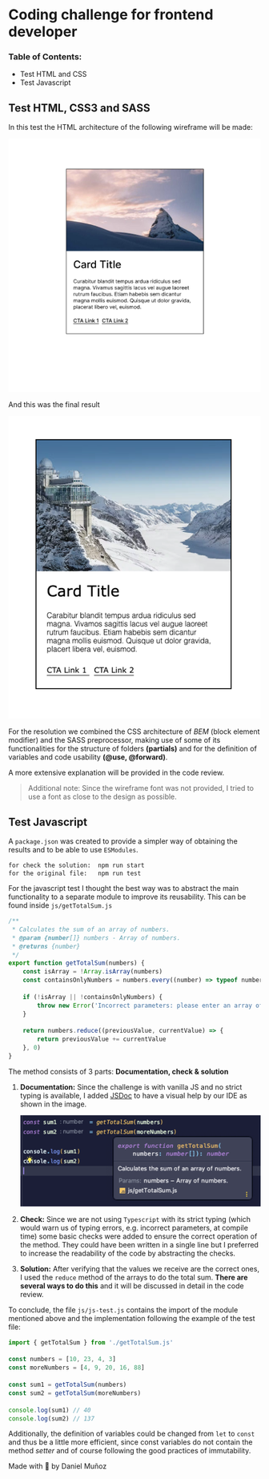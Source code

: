 # Coding challenge for frontend developer

### Table of Contents:
- Test HTML and CSS
- Test Javascript

## Test HTML, CSS3 and SASS

In this test the HTML architecture of the following wireframe will be made:

![alt text](images/card-wireframe.png)

And this was the final result

![alt text](images/result.png)

For the resolution we combined the CSS architecture of *BEM* (block element modifier) and the SASS preprocessor, 
making use of some of its functionalities for the structure of folders **(partials)** and for the definition of variables 
and code usability **(@use, @forward)**.

A more extensive explanation will be provided in the code review.

> Additional note: Since the wireframe font was not provided, I tried to use a font as close to the design as possible.

## Test Javascript

A `package.json` was created to provide a simpler way of obtaining the results and to be able to use `ESModules`.
```
for check the solution:  npm run start
for the original file:   npm run test 
```

For the javascript test I thought the best way was to abstract the main functionality 
to a separate module to improve its reusability. This can be found inside `js/getTotalSum.js`

```javascript
/**
 * Calculates the sum of an array of numbers.
 * @param {number[]} numbers - Array of numbers.
 * @returns {number}
 */
export function getTotalSum(numbers) {
    const isArray = !Array.isArray(numbers)
    const containsOnlyNumbers = numbers.every((number) => typeof number === 'number')

    if (!isArray || !containsOnlyNumbers) {
        throw new Error('Incorrect parameters: please enter an array of numbers')
    }

    return numbers.reduce((previousValue, currentValue) => {
        return previousValue += currentValue
    }, 0)
}
```

The method consists of 3 parts: **Documentation, check & solution**
1. **Documentation:** Since the challenge is with vanilla JS and no strict typing is available, I added [JSDoc](https://jsdoc.app/) to have a visual help by our IDE as shown in the image.


   ![alt text](images/ide_helpers.png)


2. **Check:** Since we are not using `Typescript` with its strict typing (which would warn us of typing errors, e.g. incorrect parameters, at compile time) some basic checks were added to ensure the correct operation of the method. They could have been written in a single line but I preferred to increase the readability of the code by abstracting the checks.


3. **Solution:** After verifying that the values we receive are the correct ones, I used the `reduce` method of the arrays to do the total sum. **There are several ways to do this** and it will be discussed in detail in the code review.

To conclude, the file `js/js-test.js` contains the import of the module mentioned above and the implementation following the example of the test file:

```javascript
import { getTotalSum } from './getTotalSum.js'

const numbers = [10, 23, 4, 3]
const moreNumbers = [4, 9, 20, 16, 88]

const sum1 = getTotalSum(numbers)
const sum2 = getTotalSum(moreNumbers)

console.log(sum1) // 40
console.log(sum2) // 137
```

Additionally, the definition of variables could be changed from `let` to `const` and thus be a little more efficient, since const variables do not contain the method *setter* and of course following the good practices of immutability.

Made with 💚 by Daniel Muñoz